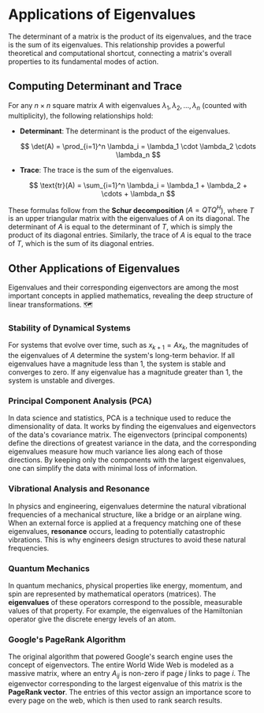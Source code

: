 # Applications of Eigenvalues

The determinant of a matrix is the product of its eigenvalues, and the trace is the sum of its eigenvalues. This relationship provides a powerful theoretical and computational shortcut, connecting a matrix's overall properties to its fundamental modes of action.

## Computing Determinant and Trace

For any $n \times n$ square matrix $A$ with eigenvalues $\lambda_1, \lambda_2, \dots, \lambda_n$ (counted with multiplicity), the following relationships hold:

* **Determinant**: The determinant is the product of the eigenvalues.

    $$
    \det(A) = \prod_{i=1}^n \lambda_i = \lambda_1 \cdot \lambda_2 \cdots \lambda_n
    $$

* **Trace**: The trace is the sum of the eigenvalues.

    $$
    \text{tr}(A) = \sum_{i=1}^n \lambda_i = \lambda_1 + \lambda_2 + \cdots + \lambda_n
    $$

These formulas follow from the **Schur decomposition** ($A = QTQ^H$), where $T$ is an upper triangular matrix with the eigenvalues of $A$ on its diagonal. The determinant of $A$ is equal to the determinant of $T$, which is simply the product of its diagonal entries. Similarly, the trace of $A$ is equal to the trace of $T$, which is the sum of its diagonal entries.

## Other Applications of Eigenvalues

Eigenvalues and their corresponding eigenvectors are among the most important concepts in applied mathematics, revealing the deep structure of linear transformations. 🗺️

### Stability of Dynamical Systems
For systems that evolve over time, such as $x_{k+1} = Ax_k$, the magnitudes of the eigenvalues of $A$ determine the system's long-term behavior. If all eigenvalues have a magnitude less than 1, the system is stable and converges to zero. If any eigenvalue has a magnitude greater than 1, the system is unstable and diverges.



### Principal Component Analysis (PCA)
In data science and statistics, PCA is a technique used to reduce the dimensionality of data. It works by finding the eigenvalues and eigenvectors of the data's covariance matrix. The eigenvectors (principal components) define the directions of greatest variance in the data, and the corresponding eigenvalues measure how much variance lies along each of those directions. By keeping only the components with the largest eigenvalues, one can simplify the data with minimal loss of information.

### Vibrational Analysis and Resonance
In physics and engineering, eigenvalues determine the natural vibrational frequencies of a mechanical structure, like a bridge or an airplane wing. When an external force is applied at a frequency matching one of these eigenvalues, **resonance** occurs, leading to potentially catastrophic vibrations. This is why engineers design structures to avoid these natural frequencies.

### Quantum Mechanics
In quantum mechanics, physical properties like energy, momentum, and spin are represented by mathematical operators (matrices). The **eigenvalues** of these operators correspond to the possible, measurable values of that property. For example, the eigenvalues of the Hamiltonian operator give the discrete energy levels of an atom.

### Google's PageRank Algorithm
The original algorithm that powered Google's search engine uses the concept of eigenvectors. The entire World Wide Web is modeled as a massive matrix, where an entry $A_{ij}$ is non-zero if page $j$ links to page $i$. The eigenvector corresponding to the largest eigenvalue of this matrix is the **PageRank vector**. The entries of this vector assign an importance score to every page on the web, which is then used to rank search results.